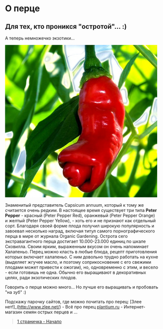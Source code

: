 # О перце

## Для тех, кто проникся "остротой"... :)

А теперь немножечко экзотики...

![Петер](https://github.com/DTanya/peppers/raw/main/pic/peter_pepper_red.jpg)

Знаменитый представитель Capsicum annuum, который к тому же считается очень редким. В настоящее время существует три типа **Peter Pepper** - красный (Peter Pepper Red), оранжевый (Peter Pepper Orange) и желтый (Peter Pepper Yellow), - хоть его и не признают как отдельный сорт. Благодаря своей форме плода получил широкую популярность и завоевал несколько наград, включая титул самого порнографического перца в мире от журнала Organic Gardening. Острота сего экстравагантного перца достигает 10.000-23.000 единиц по шкале Сковилла. Своим ярким, выраженным вкусом он очень напоминает Халапеньо. Перец можно класть в любые блюда, рецепт приготовления которых включает халапеньо. С ним довольно трудно работать на кухне (выделяет жгучее масло, и поэтому соприкосновение с его свежими плодами может привести к ожогам), но, одновременно с этим, и весело - если готовишь не одна. Обычно его выращивают в декоративных целях, ради экзотических плодов.

Говорить о перце можно много... Но лучше его выращивать и пробовать "на зуб" :)

Подскажу парочку сайтов, где можно почитать про перец:
[Злее нет!]_(http://www.zlee.net/) - Всё про перец 
[plantium.ru](https://plantium.ru/) - Интернет-магазин семян острых перцев и ...

> [1 страничка - Начало](README.md) 